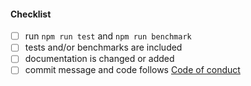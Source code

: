 <!--
Thank you for your pull request. Please provide a description above and review
the requirements below.

Bug fixes and new features should include tests and possibly benchmarks.

Contributors guide: https://github.com/netzkern/butler/blob/master/CONTRIBUTING.md
-->

#### Checklist

- [ ] run `npm run test` and `npm run benchmark`
- [ ] tests and/or benchmarks are included
- [ ] documentation is changed or added
- [ ] commit message and code follows [Code of conduct](https://github.com/netzkern/butler/blob/master/CODE_OF_CONDUCT.md)
